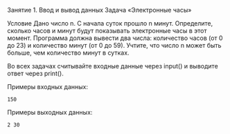 

Занятие 1. Ввод и вывод данных
Задача «Электронные часы»

Условие
        Дано число n. С начала суток прошло n минут. Определите, сколько часов и минут будут показывать электронные часы в этот момент. Программа должна вывести два числа: количество часов (от 0 до 23) и количество минут (от 0 до 59). Учтите, что число n может быть больше, чем количество минут в сутках.

        
Во всех задачах считывайте входные данные через input() и выводите ответ через print().
        


Примеры входных данных:
```
150
```

Примеры выходных данных:
```
2 30
```